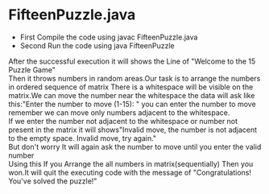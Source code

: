 # FifteenPuzzle.java
- First Compile the code using javac FifteenPuzzle.java
- Second Run the code using java FifteenPuzzle

After the successful execution it will shows the Line of "Welcome to the 15 Puzzle Game"<br/>
Then it throws numbers in random areas.Our task is to arrange the numbers in ordered sequence of matrix
There is a whitespace will be visible on the matrix.We can move the number near the whitespace the data will ask like this:"Enter the number to move (1-15): " you can enter the number to move remember we can move only numbers adjacent to the whitespace.<br/>
If we enter the number not adjacent to the whitespace or number not present in the matrix it will shows"Invalid move, the number is not adjacent to the empty space.
Invalid move, try again."<br/>
But don't worry It will again ask the number to move until you enter the valid number<br/>
Using this If you Arrange the all numbers in matrix(sequentially) Then you won.It will quit  the executing code with the message of "Congratulations! You've solved the puzzle!"
